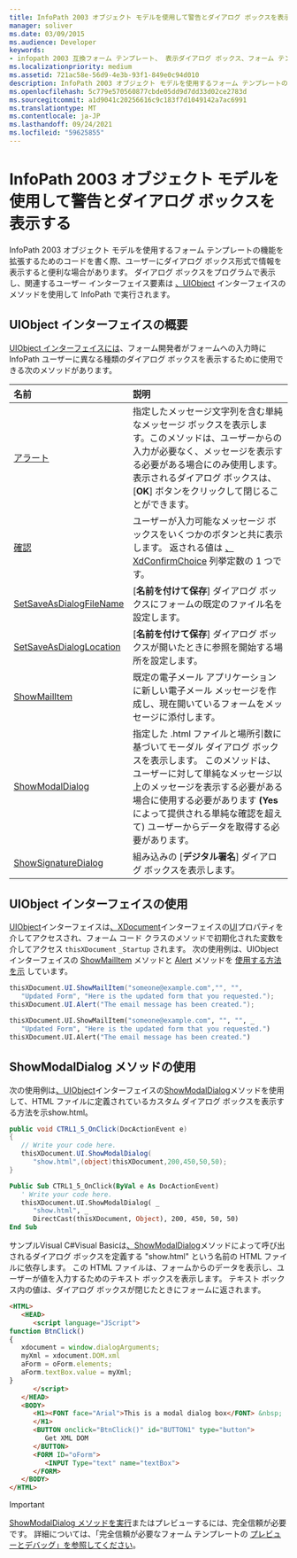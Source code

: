 ```yaml
---
title: InfoPath 2003 オブジェクト モデルを使用して警告とダイアログ ボックスを表示する
manager: soliver
ms.date: 03/09/2015
ms.audience: Developer
keywords:
- infopath 2003 互換フォーム テンプレート、 表示ダイアログ ボックス、フォーム テンプレート [InfoPath 2007]、ダイアログ ボックス、通知の表示、InfoPath 2003 互換フォーム テンプレート、ダイアログ ボックスの表示、InfoPath 2003 互換フォーム テンプレートでの表示、InfoPath 2003 互換フォーム テンプレート、通知の表示
ms.localizationpriority: medium
ms.assetid: 721ac58e-56d9-4e3b-93f1-849e0c94d010
description: InfoPath 2003 オブジェクト モデルを使用するフォーム テンプレートの機能を拡張するためのコードを書く際、ユーザーにダイアログ ボックス形式で情報を表示すると便利な場合があります。
ms.openlocfilehash: 5c779e570560877cbde05dd9d7dd33d02ce2783d
ms.sourcegitcommit: a1d9041c20256616c9c183f7d1049142a7ac6991
ms.translationtype: MT
ms.contentlocale: ja-JP
ms.lasthandoff: 09/24/2021
ms.locfileid: "59625855"
---
```

# <a name="display-alerts-and-dialog-boxes-using-the-infopath-2003-object-model"></a>InfoPath 2003 オブジェクト モデルを使用して警告とダイアログ ボックスを表示する

InfoPath 2003 オブジェクト モデルを使用するフォーム テンプレートの機能を拡張するためのコードを書く際、ユーザーにダイアログ ボックス形式で情報を表示すると便利な場合があります。 ダイアログ ボックスをプログラムで表示し、関連するユーザー インターフェイス要素は [、UIObject](https://msdn.microsoft.com/library/Microsoft.Office.Interop.InfoPath.SemiTrust.UIObject.aspx) インターフェイスのメソッドを使用して InfoPath で実行されます。 
  
## <a name="overview-of-the-uiobject-interface"></a>UIObject インターフェイスの概要

[UIObject インターフェイスには](https://msdn.microsoft.com/library/Microsoft.Office.Interop.InfoPath.SemiTrust.UIObject.aspx)、フォーム開発者がフォームへの入力時に InfoPath ユーザーに異なる種類のダイアログ ボックスを表示するために使用できる次のメソッドがあります。 
  
|名前|説明|
|:-----|:-----|
|[アラート](https://msdn.microsoft.com/library/Microsoft.Office.Interop.InfoPath.SemiTrust.UI2.Alert.aspx) <br/> |指定したメッセージ文字列を含む単純なメッセージ ボックスを表示します。このメソッドは、ユーザーからの入力が必要なく、メッセージを表示する必要がある場合にのみ使用します。表示されるダイアログ ボックスは、[**OK**] ボタンをクリックして閉じることができます。<br/> |
|[確認](https://msdn.microsoft.com/library/Microsoft.Office.Interop.InfoPath.SemiTrust.UI2.Confirm.aspx) <br/> |ユーザーが入力可能なメッセージ ボックスをいくつかのボタンと共に表示します。 返される値は [、XdConfirmChoice](https://msdn.microsoft.com/library/Microsoft.Office.Interop.InfoPath.SemiTrust.XdConfirmChoice.aspx) 列挙定数の 1 つです。  <br/> |
|[SetSaveAsDialogFileName](https://msdn.microsoft.com/library/Microsoft.Office.Interop.InfoPath.SemiTrust.UI2.SetSaveAsDialogFileName.aspx) <br/> |[**名前を付けて保存**] ダイアログ ボックスにフォームの既定のファイル名を設定します。  <br/> |
|[SetSaveAsDialogLocation](https://msdn.microsoft.com/library/Microsoft.Office.Interop.InfoPath.SemiTrust.UI2.SetSaveAsDialogLocation.aspx) <br/> |[**名前を付けて保存**] ダイアログ ボックスが開いたときに参照を開始する場所を設定します。  <br/> |
|[ShowMailItem](https://msdn.microsoft.com/library/Microsoft.Office.Interop.InfoPath.SemiTrust.UI2.ShowMailItem.aspx) <br/> |既定の電子メール アプリケーションに新しい電子メール メッセージを作成し、現在開いているフォームをメッセージに添付します。  <br/> |
|[ShowModalDialog](https://msdn.microsoft.com/library/Microsoft.Office.Interop.InfoPath.SemiTrust.UI2.ShowModalDialog.aspx) <br/> |指定した .html ファイルと場所引数に基づいてモーダル ダイアログ ボックスを表示します。 このメソッドは、ユーザーに対して単純なメッセージ以上のメッセージを表示する必要がある場合に使用する必要があります **(Yes** によって提供される単純な確認を超えて) ユーザーからデータを取得する必要があります。 | **いいえ** | **Confirm** メソッドによって表示される **キャンセル ボタン** )。  <br/> |
|[ShowSignatureDialog](https://msdn.microsoft.com/library/Microsoft.Office.Interop.InfoPath.SemiTrust.UI2.ShowSignatureDialog.aspx) <br/> |組み込みの [**デジタル署名**] ダイアログ ボックスを表示します。  <br/> |
   
## <a name="using-the-uiobject-interface"></a>UIObject インターフェイスの使用

[UIObject](https://msdn.microsoft.com/library/Microsoft.Office.Interop.InfoPath.SemiTrust.UIObject.aspx)インターフェイスは[、XDocument](https://msdn.microsoft.com/library/Microsoft.Office.Interop.InfoPath.SemiTrust.XDocument.aspx)インターフェイスの[UI](https://msdn.microsoft.com/library/Microsoft.Office.Interop.InfoPath.SemiTrust._XDocument2.UI.aspx)プロパティを介してアクセスされ、フォーム コード クラスのメソッドで初期化された変数を介してアクセス `thisXDocument` `_Startup` されます。 次の使用例は、UIObject インターフェイスの [ShowMailItem](https://msdn.microsoft.com/library/Microsoft.Office.Interop.InfoPath.SemiTrust.UI2.ShowMailItem.aspx) メソッドと [Alert](https://msdn.microsoft.com/library/Microsoft.Office.Interop.InfoPath.SemiTrust.UI2.Alert.aspx) メソッドを [使用する方法を示](https://msdn.microsoft.com/library/Microsoft.Office.Interop.InfoPath.SemiTrust.UIObject.aspx) しています。 
  
```cs
thisXDocument.UI.ShowMailItem("someone@example.com","", "", 
   "Updated Form", "Here is the updated form that you requested.");
thisXDocument.UI.Alert("The email message has been created.");
```

```vb
thisXDocument.UI.ShowMailItem("someone@example.com", "", "", _
   "Updated Form", "Here is the updated form that you requested.")
thisXDocument.UI.Alert("The email message has been created.")
```

## <a name="using-the-showmodaldialog-method"></a>ShowModalDialog メソッドの使用

次の使用例は[、UIObject](https://msdn.microsoft.com/library/Microsoft.Office.Interop.InfoPath.SemiTrust.UIObject.aspx)インターフェイスの[ShowModalDialog](https://msdn.microsoft.com/library/Microsoft.Office.Interop.InfoPath.SemiTrust.UI2.ShowModalDialog.aspx)メソッドを使用して、HTML ファイルに定義されているカスタム ダイアログ ボックスを表示する方法を示show.html。 
  
```cs
public void CTRL1_5_OnClick(DocActionEvent e)
{
   // Write your code here.
   thisXDocument.UI.ShowModalDialog(
      "show.html",(object)thisXDocument,200,450,50,50);
}
```

```vb
Public Sub CTRL1_5_OnClick(ByVal e As DocActionEvent)
   ' Write your code here.
   thisXDocument.UI.ShowModalDialog( _
      "show.html", _
      DirectCast(thisXDocument, Object), 200, 450, 50, 50)
End Sub

```

サンプルVisual C#Visual Basicは[、ShowModalDialog](https://msdn.microsoft.com/library/Microsoft.Office.Interop.InfoPath.SemiTrust.UI2.ShowModalDialog.aspx)メソッドによって呼び出されるダイアログ ボックスを定義する "show.html" という名前の HTML ファイルに依存します。 この HTML ファイルは、フォームからのデータを表示し、ユーザーが値を入力するためのテキスト ボックスを表示します。 テキスト ボックス内の値は、ダイアログ ボックスが閉じたときにフォームに返されます。 
  
```html
<HTML>
   <HEAD>
      <script language="JScript">
function BtnClick()
{
   xdocument = window.dialogArguments;
   myXml = xdocument.DOM.xml
   aForm = oForm.elements;
   aForm.textBox.value = myXml;
}
      </script>
   </HEAD>
   <BODY>
      <H1><FONT face="Arial">This is a modal dialog box</FONT> &nbsp;
      </H1>
      <BUTTON onclick="BtnClick()" id="BUTTON1" type="button">
         Get XML DOM
      </BUTTON>
      <FORM ID="oForm">
         <INPUT Type="text" name="textBox">
      </FORM>
   </BODY>
</HTML>

```

> [!IMPORTANT]
> [ShowModalDialog メソッドを実行](https://msdn.microsoft.com/library/Microsoft.Office.Interop.InfoPath.SemiTrust.UI2.ShowModalDialog.aspx)またはプレビューするには、完全信頼が必要です。 詳細については、「完全信頼が必要なフォーム テンプレートの [プレビューとデバッグ」を参照してください](how-to-preview-and-debug-form-templates-that-require-full-trust.md)。 
  

